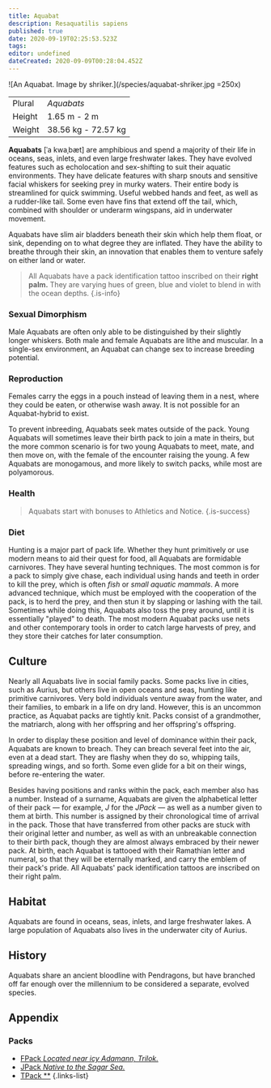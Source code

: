 ```yaml
---
title: Aquabat
description: Resaquatilis sapiens
published: true
date: 2020-09-19T02:25:53.523Z
tags: 
editor: undefined
dateCreated: 2020-09-09T00:28:04.452Z
---
```


![An Aquabat. Image by shriker.](/species/aquabat-shriker.jpg =250x)

| | |
|-|-|
| Plural        | *Aquabats* |
| Height        | 1.65 m - 2 m |
| Weight        | 38.56 kg - 72.57 kg |

**Aquabats** \[ˈa kwaˌbæt\] are amphibious and spend a majority of their life in oceans, seas, inlets, and even large freshwater lakes. They have evolved features such as echolocation and sex-shifting to suit their aquatic environments. They have delicate features with sharp snouts and sensitive facial whiskers for seeking prey in murky waters. Their entire body is streamlined for quick swimming. Useful webbed hands and feet, as well as a rudder-like tail. Some even have fins that extend off the tail, which, combined with shoulder or underarm wingspans, aid in underwater movement.

Aquabats have slim air bladders beneath their skin which help them float, or sink, depending on to what degree they are inflated. They have the ability to breathe through their skin, an innovation that enables them to venture safely on either land or water. 

> All Aquabats have a pack identification tattoo inscribed on their **right palm.** They are varying hues of green, blue and violet to blend in with the ocean depths.
{.is-info}

### Sexual Dimorphism

Male Aquabats are often only able to be distinguished by their slightly longer whiskers. Both male and female Aquabats are lithe and muscular. In a single-sex environment, an Aquabat can change sex to increase breeding potential.

### Reproduction

Females carry the eggs in a pouch instead of leaving them in a nest, where they could be eaten, or otherwise wash away. It is not possible for an Aquabat-hybrid to exist.

To prevent inbreeding, Aquabats seek mates outside of the pack. Young Aquabats will sometimes leave their birth pack to join a mate in theirs, but the more common scenario is for two young Aquabats to meet, mate, and then move on, with the female of the encounter raising the young. A few Aquabats are monogamous, and more likely to switch packs, while most are polyamorous.

### Health

> Aquabats start with bonuses to Athletics and Notice.
{.is-success}

### Diet

Hunting is a major part of pack life. Whether they hunt primitively or use modern means to aid their quest for food, all Aquabats are formidable carnivores. They have several hunting techniques. The most common is for a pack to simply give chase, each individual using hands and teeth in order to kill the prey, which is often *fish* or *small aquatic mammals*. A more advanced technique, which must be employed with the cooperation of the pack, is to herd the prey, and then stun it by slapping or lashing with the tail. Sometimes while doing this, Aquabats also toss the prey around, until it is essentially "played" to death. The most modern Aquabat packs use nets and other contemporary tools in order to catch large harvests of prey, and they store their catches for later consumption.

## Culture

Nearly all Aquabats live in social family packs. Some packs live in cities, such as Aurius, but others live in open oceans and seas, hunting like primitive carnivores. Very bold individuals venture away from the water, and their families, to embark in a life on dry land. However, this is an uncommon practice, as Aquabat packs are tightly knit. Packs consist of a grandmother, the matriarch, along with her offspring and her offspring's offspring.

In order to display these position and level of dominance within their pack, Aquabats are known to breach. They can breach several feet into the air, even at a dead start. They are flashy when they do so, whipping tails, spreading wings, and so forth. Some even glide for a bit on their wings, before re-entering the water.

Besides having positions and ranks within the pack, each member also has a number. Instead of a surname, Aquabats are given the alphabetical letter of their pack — for example, *J* for the *JPack* — as well as a number given to them at birth. This number is assigned by their chronological time of arrival in the pack. Those that have transferred from other packs are stuck with their original letter and number, as well as with an unbreakable connection to their birth pack, though they are almost always embraced by their newer pack. At birth, each Aquabat is tattooed with their Ramathian letter and numeral, so that they will be eternally marked, and carry the emblem of their pack's pride. All Aquabats' pack identification tattoos are inscribed on their right palm. 

## Habitat

Aquabats are found in oceans, seas, inlets, and large freshwater lakes. A large population of Aquabats also lives in the underwater city of Aurius.

## History

Aquabats share an ancient bloodline with Pendragons, but have branched off far enough over the millennium to be considered a separate, evolved species.

## Appendix

### Packs

- [FPack *Located near icy Adamann, Trilok.*](/genealogy/fpack)
- [JPack *Native to the Sagar Sea.*](/genealogy/jpack)
- [TPack **](/genealogy/tpack)
{.links-list}
